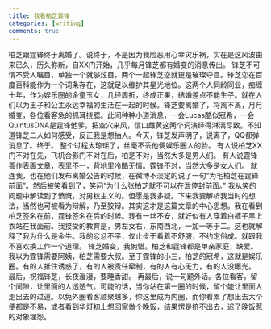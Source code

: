 ```yaml
---
title: 我看柏芝霆锋
categories: [writing]
comments: true
---
```

柏芝跟霆锋终于离婚了。说终于，不是因为我险恶用心幸灾乐祸，实在是这风波由来已久，历久弥新，自XX门开始，几乎每月锋芝都有婚变的消息传出。
锋芝不可谓不受人瞩目，单独一个就够炫目，两个一起锋芝恋就更是璀璨夺目。锋芝恋在百度百科能作为一个词条存在，这就足以维护其星光地位。这两个人同龄同业，痴缠十年，作为娱乐圈的金童玉女，几经周折，终成正果，结婚差点不能生子。就在人们以为王子和公主永远幸福的生活在一起的时候。锋芝要离婚了，将离不离，月月婚变，各位看客急的抓耳挠腮。此间种种小道消息，一会Lucas酷似冠希，一会QuintusDNA是霆锋他爹。把空穴来风，信口雌黄这两个词演绎得淋漓尽致。不知道锋芝二人如何感受，反正我是想抽人。今天，锋芝发声明了，说离了，QQ都弹消息了。终于。
整个过程太琼瑶了，丝毫不丢他俩娱乐圈人的脸。
有人说柏芝XX门不对在先，飞机合影门不对在后，柏芝不对，当然大多是男人们。
有人说霆锋善作表面文章，表里不一，背地里冷酷无情。霆锋不对，当然大多是女人们。
就连我，也在他们发布离婚公告的时候，在微博不淡定的说了一句“为毛柏芝在霆锋前面”。然后被笑看到了，笑问“为什么张柏芝就不可以在泄停封前面。” 我从笑的问题中解读到了愤慨，对男权主义的。但愿是我多疑。下来我要解析我当时的想法，当然也可被看为辩解，乃至狡辩。其实这才是这篇文章的中心思想。我在看到柏芝签名在前，霆锋签名在后的时候。我有一丝不安，就好似有人穿着白裤子黑上衣站在我面前。我接受的教育是，男左女右，东南西北，一加一等于二。这也就解释了我为什么是金牛。我的忿忿不平，仅止步于看着不舒服，不约定俗成。就跟我不喜欢换工作一个道理。
锋芝婚变，我惋惜。柏芝和霆锋都是单亲家庭，缺爱。我以为霆锋需要阿姨，柏芝需要大叔。至于霆锋的小三，柏芝的冠希，这就是娱乐圈。有的人抵住诱惑了，有的人被责任牵制，有的人有心无力，有的人没曝光。
最后，祝福锋芝，长夜漫漫，要睡香甜。
再最后，说一句题外话。各位看客，留个间隙，让里面的人透透气。可能的话，当你站在第一圈的时候，留个能让里面人走出去的过道。以免外圈看客越聚越多，你这里成为内圈，而你看累了想出去大个便都是不易，或者看到华灯初上想回家做个晚饭，结果愣是挤不出去，迟了晚饭惹的对象埋怨。 

